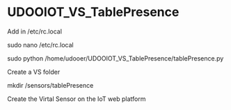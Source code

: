 # UDOOIOT_VS_TablePresence

Add in /etc/rc.local 

sudo nano /etc/rc.local

sudo python /home/udooer/UDOOIOT_VS_TablePresence/tablePresence.py

Create a VS folder 

mkdir /sensors/tablePresence

Create the Virtal Sensor on the IoT web platform
